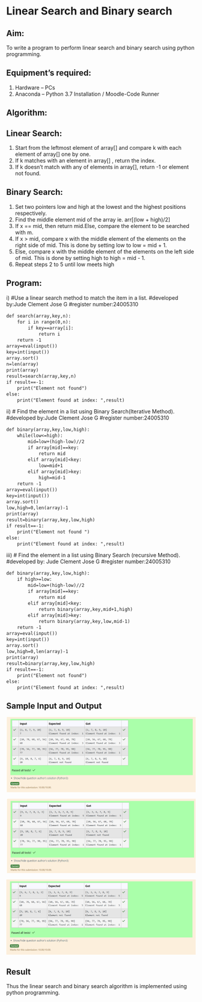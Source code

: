 # Linear Search and Binary search
## Aim:
To write a program to perform linear search and binary search using python programming.
## Equipment’s required:
1.	Hardware – PCs
2.	Anaconda – Python 3.7 Installation / Moodle-Code Runner
## Algorithm:
## Linear Search:
1.	Start from the leftmost element of array[] and compare k with each element of array[] one by one.
2.	If k matches with an element in array[] , return the index.
3.	If k doesn’t match with any of elements in array[], return -1 or element not found.
## Binary Search:
1.	Set two pointers low and high at the lowest and the highest positions respectively.
2.	Find the middle element mid of the array ie. arr[(low + high)/2]
3.	If x == mid, then return mid.Else, compare the element to be searched with m.
4.	If x > mid, compare x with the middle element of the elements on the right side of mid. This is done by setting low to low = mid + 1.
5.	Else, compare x with the middle element of the elements on the left side of mid. This is done by setting high to high = mid - 1.
6.	Repeat steps 2 to 5 until low meets high
## Program:
i)	#Use a linear search method to match the item in a list.
    #developed by:Jude Clement Jose G
    #register number:24005310

    def search(array,key,n):
        for i in range(0,n):
            if key==array[i]:
                return i
        return -1
    array=eval(input())
    key=int(input())
    array.sort()
    n=len(array)
    print(array)
    result=search(array,key,n)
    if result==-1:
        print("Element not found")
    else:
        print("Element found at index: ",result)

ii)	# Find the element in a list using Binary Search(Iterative Method).
    #developed by:Jude Clement Jose G
    #register number:24005310

    def binary(array,key,low,high):
        while(low<=high):
            mid=low+(high-low)//2
            if array[mid]==key:
                return mid
            elif array[mid]<key:
                low=mid+1
            elif array[mid]>key:
                high=mid-1
        return -1
    array=eval(input())
    key=int(input())
    array.sort()
    low,high=0,len(array)-1
    print(array)
    result=binary(array,key,low,high)
    if result==-1:
        print("Element not found ")
    else:
        print("Element found at index: ",result)

iii)	# Find the element in a list using Binary Search (recursive Method).
    #developed by: Jude Clement Jose G
    #register number:24005310

    def binary(array,key,low,high):
        if high>=low:
            mid=low+(high-low)//2
            if array[mid]==key:
                return mid
            elif array[mid]<key:
                return binary(array,key,mid+1,high)
            elif array[mid]>key:
                return binary(array,key,low,mid-1)
        return -1
    array=eval(input())
    key=int(input())
    array.sort()
    low,high=0,len(array)-1
    print(array)
    result=binary(array,key,low,high)
    if result==-1:
        print("Element not found")
    else:
        print("Element found at index: ",result)

## Sample Input and Output

![alt text](image.png)

![alt text](image-2.png)

![alt text](image-3.png)



## Result
Thus the linear search and binary search algorithm is implemented using python programming.
